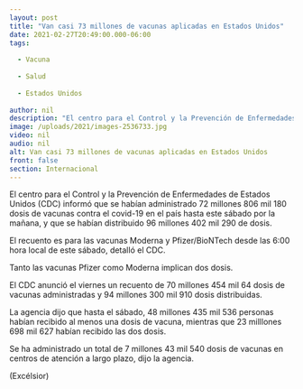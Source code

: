```yaml
---
layout: post
title: "Van casi 73 millones de vacunas aplicadas en Estados Unidos"
date: 2021-02-27T20:49:00.000-06:00
tags:
  
  - Vacuna
  
  - Salud
  
  - Estados Unidos
  
author: nil
description: "El centro para el Control y la Prevención de Enfermedades de EU informa que se han administrado 72 millones 806 mil 180 dosis de vacunas contra el covid-19"
image: /uploads/2021/images-2536733.jpg
video: nil
audio: nil
alt: Van casi 73 millones de vacunas aplicadas en Estados Unidos
front: false
section: Internacional
---
```


El centro para el Control y la Prevención de Enfermedades de Estados Unidos (CDC) informó que se habían administrado 72 millones 806 mil 180 dosis de vacunas contra el covid-19 en el país hasta este sábado por la mañana, y que se habían distribuido 96 millones 402 mil 290 de dosis.

El recuento es para las vacunas Moderna y Pfizer/BioNTech desde las 6:00 hora local de este sábado, detalló el CDC.

Tanto las vacunas Pfizer como Moderna implican dos dosis.

El CDC anunció el viernes un recuento de 70 millones 454 mil 64 dosis de vacunas administradas y 94 millones 300 mil 910 dosis distribuidas.

La agencia dijo que hasta el sábado, 48 millones 435 mil 536 personas habían recibido al menos una dosis de vacuna, mientras que 23 milllones 698 mil 627 habían recibido las dos dosis.

Se ha administrado un total de 7 millones 43 mil 540 dosis de vacunas en centros de atención a largo plazo, dijo la agencia.

(Excélsior)